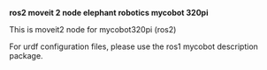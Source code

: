 **ros2 moveit 2 node elephant robotics mycobot 320pi**

This is moveit2 node for mycobot320pi (ros2)

For urdf configuration files, please use the ros1 mycobot description package.
